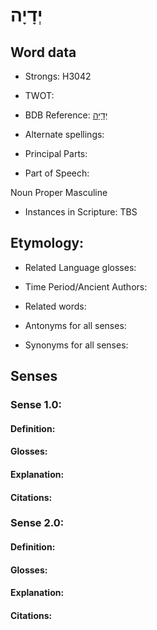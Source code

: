 # יְדָיָה

<!-- Status: S2="NeedsEdits" -->
<!-- Lexica used for edits:   -->

## Word data

* Strongs: H3042

* TWOT: 

* BDB Reference: [יְדָיָה](rc://en/bdb/dict/j.at.af)

* Alternate spellings:

* Principal Parts:

* Part of Speech:

Noun Proper Masculine

* Instances in Scripture: TBS

## Etymology:

* Related Language glosses:

* Time Period/Ancient Authors:

* Related words:

* Antonyms for all senses:

* Synonyms for all senses:

## Senses

### Sense 1.0:

#### Definition:

#### Glosses:



#### Explanation:

#### Citations:



### Sense 2.0:

#### Definition:

#### Glosses:



#### Explanation:

#### Citations:



